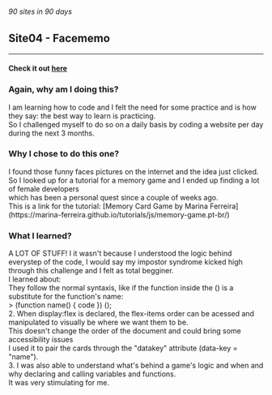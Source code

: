 ###### 90 sites in 90 days 
## Site04 - Facememo

__________________________________________________________________________________

#### Check it out [here](http://www.yvesalazar.com/projects/90sites/site04_facememo/index.html)

### Again, why am I doing this?
<p> I am learning how to code and I felt the need for some practice and is how they say: the best way to learn is practicing. <br>
So I challenged myself to do so on a daily basis by coding a website per day during the next 3 months. </p>

### Why I chose to do this one?
<p> I found those funny faces pictures on the internet and the idea just clicked. <br>
So I looked up for a tutorial for a memory game and I ended up finding a lot of female developers <br>
which has been a personal quest since a couple of weeks ago. <br>
This is a link for the tutorial: [Memory Card Game by Marina Ferreira](https://marina-ferreira.github.io/tutorials/js/memory-game.pt-br/)</p>

### What I learned?
<p> A LOT OF STUFF!
I it wasn't because I understood the logic behind everystep of the code, I would say my impostor syndrome kicked high <br>
through this challenge and I felt as total begginer. <br>
I learned about: <br
1. IIFE (Immediately Invoked Function Expression) wich are functions that are executed as they're declared. <br>
They follow the normal syntaxis, like if the function inside the () is a substitute for the function's name: <br>
> (function name() { code }) (); <br>
2. When display:flex is declared, the flex-items order can be acessed and manipulated to visually be where we want them to be. <br>
This doesn't change the order of the document and could bring some accessibility issues <br>
I used it to pair the cards through the "datakey" attribute (data-key = "name"). <br>
3. I was also able to understand what's behind a game's logic and when and why declaring and calling variables and functions. <br>
It was very stimulating for me. 
</p>  
